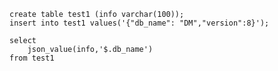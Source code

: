 <!--
 * @Author: wjn
 * @Date: 2021-10-14 14:15:36
 * @LastEditors: wjn
 * @LastEditTime: 2021-10-14 14:15:36
-->
```
create table test1 (info varchar(100));
insert into test1 values('{"db_name": "DM","version":8}');

select 
	json_value(info,'$.db_name')
from test1
```